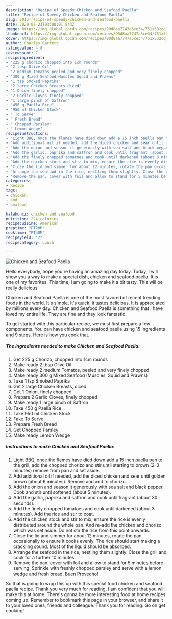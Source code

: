 ```yaml
---
description: "Recipe of Speedy Chicken and Seafood Paella"
title: "Recipe of Speedy Chicken and Seafood Paella"
slug: 3013-recipe-of-speedy-chicken-and-seafood-paella
date: 2020-05-23T03:00:01.543Z
image: https://img-global.cpcdn.com/recipes/90d8aa7747a5ce34/751x532cq70/chicken-and-seafood-paella-recipe-main-photo.jpg
thumbnail: https://img-global.cpcdn.com/recipes/90d8aa7747a5ce34/751x532cq70/chicken-and-seafood-paella-recipe-main-photo.jpg
cover: https://img-global.cpcdn.com/recipes/90d8aa7747a5ce34/751x532cq70/chicken-and-seafood-paella-recipe-main-photo.jpg
author: Charles Garrett
ratingvalue: 4.8
reviewcount: 7
recipeingredient:
- "225 g Chorizo chopped into 1cm rounds"
- "2 tbsp Olive Oil"
- "2 medium Tomatos peeled and very finely chopped"
- "300 g Mixed Seafood Muscles Squid and Prawns"
- "1 tsp Smoked Paprika"
- "2 large Chicken Breasts diced"
- "1 Onion finely chopped"
- "2 Garlic Cloves finely chopped"
- "1 large pinch of Saffron"
- "450 g Paella Rice"
- "950 ml Chicken Stock"
- " To Serve"
- " Fresh Bread"
- " Chopped Parsley"
- " Lemon Wedge"
recipeinstructions:
- "Light BBQ, once the flames have died down add a 15 inch paella pan to the grill, add the chopped chorizo and stir until starting to brown (2-3 minutes) remove from pan and set aside."
- "Add additional oil if needed, add the diced chicken and sear until golden brown (about 6 minutes). Remove and add to chorizo."
- "Add the onion and season it generously with sea salt and black pepper. Cook and stir until softened (about 5 minutes)."
- "Add the garlic, paprika and saffron and cook until fragrant (about 30 seconds)."
- "Add the finely chopped tomatoes and cook until darkened (about 3 minutes). Add the rice and stir to coat."
- "Add the chicken stock and stir to mix, ensure the rice is evenly distributed around the whole pan. And re-add the chicken and chorizo which was set aside. Do not stir the rice from this point onwards."
- "Close the lid and simmer for about 12 minutes, rotate the pan occasionally to ensure it cooks evenly. The rice should start making a crackling sound. Most of the liquid should be absorbed."
- "Arrange the seafood in the rice, nestling them slightly. Close the grill and cook for a further 10 minutes."
- "Remove the pan, cover with foil and allow to stand for 5 minutes before serving. Sprinkle with freshly chopped parsley and serve with a lemon wedge and fresh bread. Buen Provecho!"
categories:
- Recipe
tags:
- chicken
- and
- seafood

katakunci: chicken and seafood 
nutrition: 224 calories
recipecuisine: American
preptime: "PT20M"
cooktime: "PT48M"
recipeyield: "2"
recipecategory: Lunch

---
```



![Chicken and Seafood Paella](https://img-global.cpcdn.com/recipes/90d8aa7747a5ce34/751x532cq70/chicken-and-seafood-paella-recipe-main-photo.jpg)

Hello everybody, hope you're having an amazing day today. Today, I will show you a way to make a special dish, chicken and seafood paella. It is one of my favorites. This time, I am going to make it a bit tasty. This will be really delicious.



Chicken and Seafood Paella is one of the most favored of recent trending foods in the world. It's simple, it's quick, it tastes delicious. It is appreciated by millions every day. Chicken and Seafood Paella is something that I have loved my entire life. They are fine and they look fantastic.


To get started with this particular recipe, we must first prepare a few components. You can have chicken and seafood paella using 15 ingredients and 9 steps. Here is how you cook that.

<!--inarticleads1-->

##### The ingredients needed to make Chicken and Seafood Paella:

1. Get 225 g Chorizo, chopped into 1cm rounds
1. Make ready 2 tbsp Olive Oil
1. Make ready 2 medium Tomatos, peeled and very finely chopped
1. Make ready 300 g Mixed Seafood (Muscles, Squid and Prawns)
1. Take 1 tsp Smoked Paprika
1. Get 2 large Chicken Breasts, diced
1. Get 1 Onion, finely chopped
1. Prepare 2 Garlic Cloves, finely chopped
1. Make ready 1 large pinch of Saffron
1. Take 450 g Paella Rice
1. Take 950 ml Chicken Stock
1. Take  To Serve
1. Prepare  Fresh Bread
1. Get  Chopped Parsley
1. Make ready  Lemon Wedge




<!--inarticleads2-->

##### Instructions to make Chicken and Seafood Paella:

1. Light BBQ, once the flames have died down add a 15 inch paella pan to the grill, add the chopped chorizo and stir until starting to brown (2-3 minutes) remove from pan and set aside.
1. Add additional oil if needed, add the diced chicken and sear until golden brown (about 6 minutes). Remove and add to chorizo.
1. Add the onion and season it generously with sea salt and black pepper. Cook and stir until softened (about 5 minutes).
1. Add the garlic, paprika and saffron and cook until fragrant (about 30 seconds).
1. Add the finely chopped tomatoes and cook until darkened (about 3 minutes). Add the rice and stir to coat.
1. Add the chicken stock and stir to mix, ensure the rice is evenly distributed around the whole pan. And re-add the chicken and chorizo which was set aside. Do not stir the rice from this point onwards.
1. Close the lid and simmer for about 12 minutes, rotate the pan occasionally to ensure it cooks evenly. The rice should start making a crackling sound. Most of the liquid should be absorbed.
1. Arrange the seafood in the rice, nestling them slightly. Close the grill and cook for a further 10 minutes.
1. Remove the pan, cover with foil and allow to stand for 5 minutes before serving. Sprinkle with freshly chopped parsley and serve with a lemon wedge and fresh bread. Buen Provecho!




So that is going to wrap this up with this special food chicken and seafood paella recipe. Thank you very much for reading. I am confident that you will make this at home. There's gonna be more interesting food at home recipes coming up. Remember to bookmark this page in your browser, and share it to your loved ones, friends and colleague. Thank you for reading. Go on get cooking!
